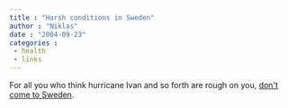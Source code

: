 ```yaml
---
title : "Harsh conditions in Sweden"
author : "Niklas"
date : "2004-09-23"
categories : 
 - health
 - links
---
```


For all you who think hurricane Ivan and so forth are rough on you, [don't come to Sweden](http://www.sterilecreed.com/weather).
